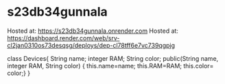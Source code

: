 # s23db34gunnala
Hosted at: https://s23db34gunnala.onrender.com
Hosted at: https://dashboard.render.com/web/srv-cl2jan0310os73desqsg/deploys/dep-cl78tff6e7vc739qgpjg

class Devices{ String name; integer RAM; String color; public(String name, integer RAM, String color) { this.name=name; this.RAM=RAM; this.color= color;} }
